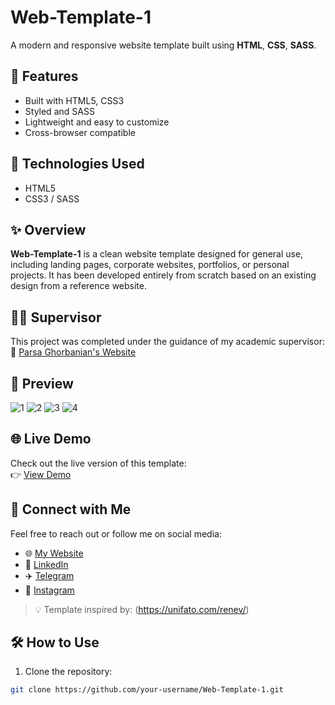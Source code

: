 # Web-Template-1

A modern and responsive website template built using **HTML**, **CSS**, **SASS**.

## 📱 Features

- Built with HTML5, CSS3
- Styled and SASS
- Lightweight and easy to customize
- Cross-browser compatible

## 🚀 Technologies Used

- HTML5
- CSS3 / SASS

## ✨ Overview

**Web-Template-1** is a clean website template designed for general use, including landing pages, corporate websites, portfolios, or personal projects. It has been developed entirely from scratch based on an existing design from a reference website.

## 👨‍🏫 Supervisor

This project was completed under the guidance of my academic supervisor:  
🔗 [Parsa Ghorbanian's Website](https://trainingsitedesign.ir/)

## 📸 Preview

![1](https://github.com/mmehrab-pz/project-2/assets/99506317/987b00e4-d36d-4df9-a67e-1960d80d6cd5)
![2](https://github.com/mmehrab-pz/project-2/assets/99506317/2c519d7a-acef-44db-af1a-239299717fc4)
![3](https://github.com/mmehrab-pz/project-2/assets/99506317/10aad08c-a86d-48e8-864a-f6b4c71b1113)
![4](https://github.com/mmehrab-pz/project-2/assets/99506317/740938ea-7163-4886-a781-9ed95b6d98de)

## 🌐 Live Demo

Check out the live version of this template:  
👉 [View Demo](https://mmehrab-pz.github.io/Web-Template-1/)

## 🔗 Connect with Me

Feel free to reach out or follow me on social media:

- 🌐 [My Website](https://pourzakaria.com/)
- 💼 [LinkedIn](https://www.linkedin.com/in/mehrab-pourzakaria-1b2492237/)
- ✈️ [Telegram](https://t.me/mehrabPourzakaria)
- 📸 [Instagram](https://www.instagram.com/mehrab.poorzakaria_web/)

> 💡 Template inspired by: (https://unifato.com/renev/)

## 🛠️ How to Use

1. Clone the repository:

```bash
git clone https://github.com/your-username/Web-Template-1.git

